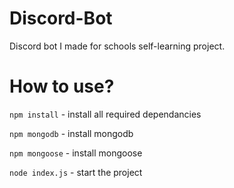 # Discord-Bot
Discord bot I made for schools self-learning project.

# How to use?

`npm install` - install all required dependancies

`npm mongodb` - install mongodb

`npm mongoose` - install mongoose

`node index.js` - start the project

